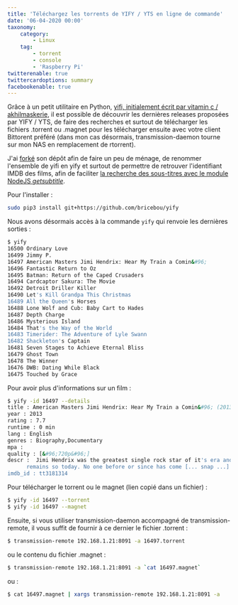 ```yaml
---
title: 'Téléchargez les torrents de YIFY / YTS en ligne de commande'
date: '06-04-2020 00:00'
taxonomy:
    category:
        - Linux
    tag:
        - torrent
        - console
        - 'Raspberry Pi'
twitterenable: true
twittercardoptions: summary
facebookenable: true
---
```


Grâce à un petit utilitaire en Python, [yifi, initialement écrit par vitamin c / akhilmaskerie](https://github.com/akhilmaskeri/yifi), il est possible de découvrir les dernières releases proposées par YIFY / YTS, de faire des recherches et surtout de télécharger les fichiers .torrent ou .magnet pour les télécharger ensuite avec votre client Bittorent préféré (dans mon cas désormais, transmission-daemon tourne sur mon NAS en remplacement de rtorrent).

J'ai [forké](https://github.com/bricebou/yify) son dépôt afin de faire un peu de ménage, de renommer l'ensemble de yifi en yify et surtout de permettre de retrouver l'identifiant IMDB des films, afin de faciliter [la recherche des sous-titres avec le module NodeJS _getsubtitle_](/blog/telechargez-vos-sous-titres-en-ligne-de-commande#getsubtitle).

Pour l'installer&nbsp;:

```bash
sudo pip3 install git+https://github.com/bricebou/yify
```

Nous avons désormais accès à la commande `yify` qui renvoie les dernières sorties&nbsp;:

```bash
$ yify
16500 Ordinary Love
16499 Jimmy P.
16497 American Masters Jimi Hendrix: Hear My Train a Comin&#96;
16496 Fantastic Return to Oz
16495 Batman: Return of the Caped Crusaders
16494 Cardcaptor Sakura: The Movie
16492 Detroit Driller Killer
16490 Let's Kill Grandpa This Christmas
16489 All the Queen's Horses
16488 Lone Wolf and Cub: Baby Cart to Hades
16487 Depth Charge
16486 Mysterious Island
16484 That's the Way of the World
16483 Timerider: The Adventure of Lyle Swann
16482 Shackleton's Captain
16481 Seven Stages to Achieve Eternal Bliss
16479 Ghost Town
16478 The Winner
16476 DWB: Dating While Black
16475 Touched by Grace
```

Pour avoir plus d'informations sur un film&nbsp;:

```bash
$ yify -id 16497 --details
title : American Masters Jimi Hendrix: Hear My Train a Comin&#96; (2013)
year : 2013
rating : 7.7
runtime : 0 min
lang : English
genres : Biography,Documentary
mpa : 
quality : [&#96;720p&#96;]
descr :  Jimi Hendrix was the greatest single rock star of it's era and
      remains so today. No one before or since has come [... snap ...]
imdb_id : tt3181314
```

Pour télécharger le torrent ou le magnet (lien copié dans un fichier)&nbsp;:

```bash
$ yify -id 16497 --torrent
$ yify -id 16497 --magnet
```

Ensuite, si vous utiliser transmission-daemon accompagné de transmission-remote, il vous suffit de fournir à ce dernier le fichier .torrent&nbsp;:

```bash
$ transmission-remote 192.168.1.21:8091 -a 16497.torrent
```

ou le contenu du fichier .magnet&nbsp;:

```bash
$ transmission-remote 192.168.1.21:8091 -a `cat 16497.magnet`
```

ou&nbsp;:

```bash
$ cat 16497.magnet | xargs transmission-remote 192.168.1.21:8091 -a 
```